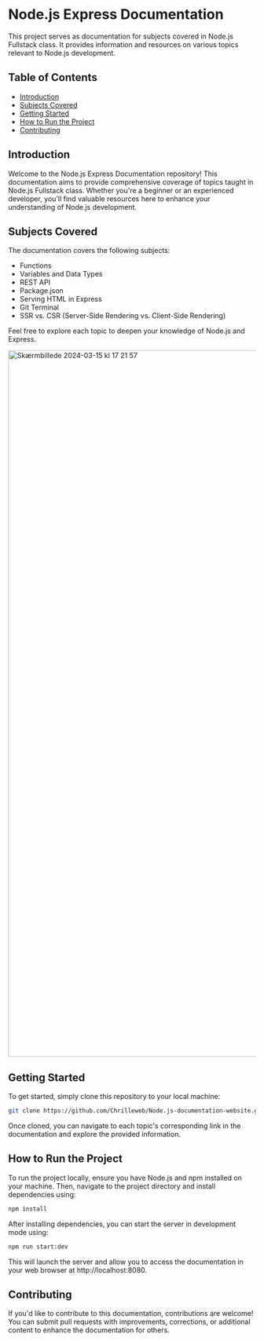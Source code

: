 # Node.js Express Documentation

This project serves as documentation for subjects covered in Node.js Fullstack class. It provides information and resources on various topics relevant to Node.js development.

## Table of Contents

- [Introduction](#introduction)
- [Subjects Covered](#subjects-covered)
- [Getting Started](#getting-started)
- [How to Run the Project](#how-to-run-the-project)
- [Contributing](#contributing)

## Introduction

Welcome to the Node.js Express Documentation repository! This documentation aims to provide comprehensive coverage of topics taught in Node.js Fullstack class. Whether you're a beginner or an experienced developer, you'll find valuable resources here to enhance your understanding of Node.js development.

## Subjects Covered

The documentation covers the following subjects:

- Functions
- Variables and Data Types
- REST API
- Package.json
- Serving HTML in Express
- Git Terminal
- SSR vs. CSR (Server-Side Rendering vs. Client-Side Rendering)

Feel free to explore each topic to deepen your knowledge of Node.js and Express.

<img width="1439" alt="Skærmbillede 2024-03-15 kl  17 21 57" src="https://github.com/Chrilleweb/Node.js-documentation-website/assets/96743881/196efa2a-ed66-4b3f-8e04-d480f7e87b39">

## Getting Started

To get started, simply clone this repository to your local machine:

```bash
git clone https://github.com/Chrilleweb/Node.js-documentation-website.git
```

Once cloned, you can navigate to each topic's corresponding link in the documentation and explore the provided information.

## How to Run the Project

To run the project locally, ensure you have Node.js and npm installed on your machine. Then, navigate to the project directory and install dependencies using:

```bash
npm install
```

After installing dependencies, you can start the server in development mode using:

```bash
npm run start:dev
```

This will launch the server and allow you to access the documentation in your web browser at http://localhost:8080.

## Contributing

If you'd like to contribute to this documentation, contributions are welcome! You can submit pull requests with improvements, corrections, or additional content to enhance the documentation for others.
